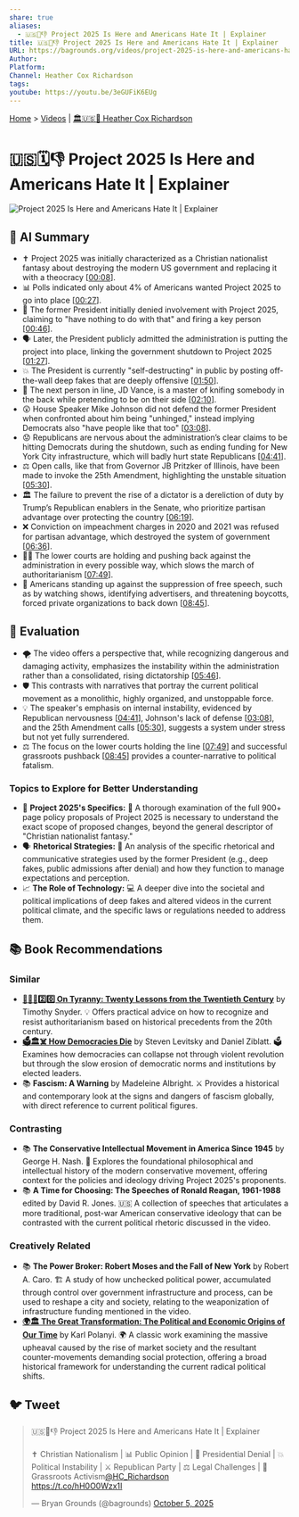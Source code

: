 ```yaml
---
share: true
aliases:
  - 🇺🇸📅👎 Project 2025 Is Here and Americans Hate It | Explainer
title: 🇺🇸📅👎 Project 2025 Is Here and Americans Hate It | Explainer
URL: https://bagrounds.org/videos/project-2025-is-here-and-americans-hate-it-explainer
Author:
Platform:
Channel: Heather Cox Richardson
tags:
youtube: https://youtu.be/3eGUFiK6EUg
---
```

[Home](../index.md) > [Videos](./index.md) | [🏛️🇺🇸📖 Heather Cox Richardson](../people/heather-cox-richardson.md)  
# 🇺🇸🗓️👎 Project 2025 Is Here and Americans Hate It | Explainer  
![Project 2025 Is Here and Americans Hate It | Explainer](https://youtu.be/3eGUFiK6EUg)  
  
## 🤖 AI Summary  
  
- ✝️ Project 2025 was initially characterized as a Christian nationalist fantasy about destroying the modern US government and replacing it with a theocracy \[[00:08](http://www.youtube.com/watch?v=3eGUFiK6EUg&t=8)].  
- 📊 Polls indicated only about 4% of Americans wanted Project 2025 to go into place \[[00:27](http://www.youtube.com/watch?v=3eGUFiK6EUg&t=27)].  
- 🤥 The former President initially denied involvement with Project 2025, claiming to "have nothing to do with that" and firing a key person \[[00:46](http://www.youtube.com/watch?v=3eGUFiK6EUg&t=46)].  
- 🗣️ Later, the President publicly admitted the administration is putting the project into place, linking the government shutdown to Project 2025 \[[01:27](http://www.youtube.com/watch?v=3eGUFiK6EUg&t=87)].  
- 💥 The President is currently "self-destructing" in public by posting off-the-wall deep fakes that are deeply offensive \[[01:50](http://www.youtube.com/watch?v=3eGUFiK6EUg&t=110)].  
- 🔪 The next person in line, JD Vance, is a master of knifing somebody in the back while pretending to be on their side \[[02:10](http://www.youtube.com/watch?v=3eGUFiK6EUg&t=130)].  
- 😲 House Speaker Mike Johnson did not defend the former President when confronted about him being "unhinged," instead implying Democrats also "have people like that too" \[[03:08](http://www.youtube.com/watch?v=3eGUFiK6EUg&t=188)].  
- 😟 Republicans are nervous about the administration’s clear claims to be hitting Democrats during the shutdown, such as ending funding for New York City infrastructure, which will badly hurt state Republicans \[[04:41](http://www.youtube.com/watch?v=3eGUFiK6EUg&t=281)].  
- ⚖️ Open calls, like that from Governor JB Pritzker of Illinois, have been made to invoke the 25th Amendment, highlighting the unstable situation \[[05:30](http://www.youtube.com/watch?v=3eGUFiK6EUg&t=330)].  
- 🏛️ The failure to prevent the rise of a dictator is a dereliction of duty by Trump’s Republican enablers in the Senate, who prioritize partisan advantage over protecting the country \[[06:19](http://www.youtube.com/watch?v=3eGUFiK6EUg&t=379)].  
- ❌ Conviction on impeachment charges in 2020 and 2021 was refused for partisan advantage, which destroyed the system of government \[[06:36](http://www.youtube.com/watch?v=3eGUFiK6EUg&t=396)].  
- 🧑‍⚖️ The lower courts are holding and pushing back against the administration in every possible way, which slows the march of authoritarianism \[[07:49](http://www.youtube.com/watch?v=3eGUFiK6EUg&t=469)].  
- 📢 Americans standing up against the suppression of free speech, such as by watching shows, identifying advertisers, and threatening boycotts, forced private organizations to back down \[[08:45](http://www.youtube.com/watch?v=3eGUFiK6EUg&t=525)].  
  
## 🤔 Evaluation  
  
- 🌪️ The video offers a perspective that, while recognizing dangerous and damaging activity, emphasizes the instability within the administration rather than a consolidated, rising dictatorship \[[05:46](http://www.youtube.com/watch?v=3eGUFiK6EUg&t=346)].  
- 🛡️ This contrasts with narratives that portray the current political movement as a monolithic, highly organized, and unstoppable force.  
- 💡 The speaker's emphasis on internal instability, evidenced by Republican nervousness \[[04:41](http://www.youtube.com/watch?v=3eGUFiK6EUg&t=281)], Johnson's lack of defense \[[03:08](http://www.youtube.com/watch?v=3eGUFiK6EUg&t=188)], and the 25th Amendment calls \[[05:30](http://www.youtube.com/watch?v=3eGUFiK6EUg&t=330)], suggests a system under stress but not yet fully surrendered.  
- ⚖️ The focus on the lower courts holding the line \[[07:49](http://www.youtube.com/watch?v=3eGUFiK6EUg&t=469)] and successful grassroots pushback \[[08:45](http://www.youtube.com/watch?v=3eGUFiK6EUg&t=525)] provides a counter-narrative to political fatalism.  
  
### Topics to Explore for Better Understanding  
  
* 📜 **Project 2025's Specifics:** 🧐 A thorough examination of the full 900+ page policy proposals of Project 2025 is necessary to understand the exact scope of proposed changes, beyond the general descriptor of "Christian nationalist fantasy."  
* 🗣️ **Rhetorical Strategies:** 🔎 An analysis of the specific rhetorical and communicative strategies used by the former President (e.g., deep fakes, public admissions after denial) and how they function to manage expectations and perception.  
* 📈 **The Role of Technology:** 💻 A deeper dive into the societal and political implications of deep fakes and altered videos in the current political climate, and the specific laws or regulations needed to address them.  
  
## 📚 Book Recommendations  
  
### Similar  
  
* **[👑🚫📜2️⃣0️⃣ On Tyranny: Twenty Lessons from the Twentieth Century](../books/on-tyranny.md)** by Timothy Snyder. 💡 Offers practical advice on how to recognize and resist authoritarianism based on historical precedents from the 20th century.  
* **[🗳️🏛️☠️ How Democracies Die](../books/how-democracies-die.md)** by Steven Levitsky and Daniel Ziblatt. 🗳️ Examines how democracies can collapse not through violent revolution but through the slow erosion of democratic norms and institutions by elected leaders.  
* 📚 **Fascism: A Warning** by Madeleine Albright. ⚔️ Provides a historical and contemporary look at the signs and dangers of fascism globally, with direct reference to current political figures.  
  
### Contrasting  
  
* 📚 **The Conservative Intellectual Movement in America Since 1945** by George H. Nash. 🧠 Explores the foundational philosophical and intellectual history of the modern conservative movement, offering context for the policies and ideology driving Project 2025's proponents.  
* 📚 **A Time for Choosing: The Speeches of Ronald Reagan, 1961-1988** edited by David R. Jones. 🇺🇸 A collection of speeches that articulates a more traditional, post-war American conservative ideology that can be contrasted with the current political rhetoric discussed in the video.  
  
### Creatively Related  
  
* 📚 **The Power Broker: Robert Moses and the Fall of New York** by Robert A. Caro. 🏗️ A study of how unchecked political power, accumulated through control over government infrastructure and process, can be used to reshape a city and society, relating to the weaponization of infrastructure funding mentioned in the video.  
* **[🌍🏛️ The Great Transformation: The Political and Economic Origins of Our Time](../books/the-great-transformation-the-political-and-economic-origins-of-our-time.md)** by Karl Polanyi. 🌍 A classic work examining the massive upheaval caused by the rise of market society and the resultant counter-movements demanding social protection, offering a broad historical framework for understanding the current radical political shifts.  
  
## 🐦 Tweet  
<blockquote class="twitter-tweet" data-theme="dark"><p lang="en" dir="ltr">🇺🇸📅👎 Project 2025 Is Here and Americans Hate It | Explainer<br><br>✝️ Christian Nationalism | 📊 Public Opinion | 🤥 Presidential Denial | 💥 Political Instability | ⚔️ Republican Party | ⚖️ Legal Challenges | 📢 Grassroots Activism<a href="https://twitter.com/HC_Richardson?ref_src=twsrc%5Etfw">@HC_Richardson</a><br> <a href="https://t.co/hH0O0Wzx1I">https://t.co/hH0O0Wzx1I</a></p>&mdash; Bryan Grounds (@bagrounds) <a href="https://twitter.com/bagrounds/status/1974917016239960326?ref_src=twsrc%5Etfw">October 5, 2025</a></blockquote> <script async src="https://platform.twitter.com/widgets.js" charset="utf-8"></script>